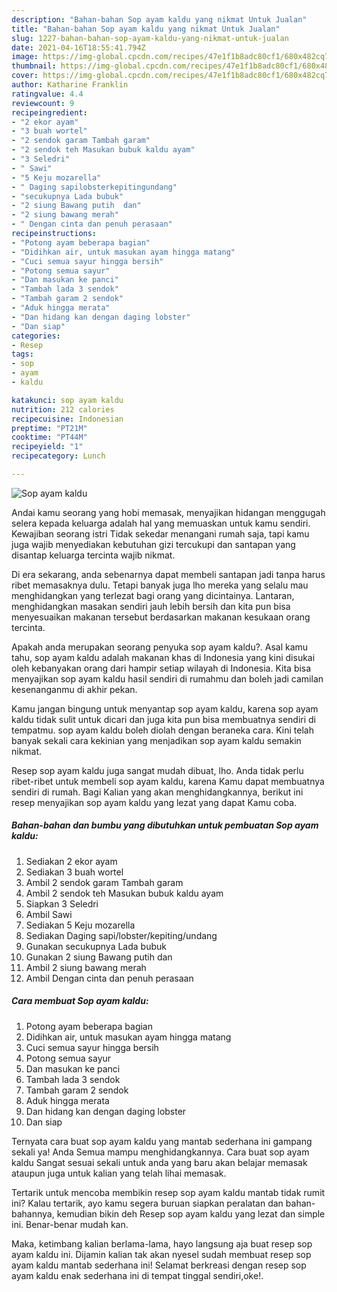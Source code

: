 ```yaml
---
description: "Bahan-bahan Sop ayam kaldu yang nikmat Untuk Jualan"
title: "Bahan-bahan Sop ayam kaldu yang nikmat Untuk Jualan"
slug: 1227-bahan-bahan-sop-ayam-kaldu-yang-nikmat-untuk-jualan
date: 2021-04-16T18:55:41.794Z
image: https://img-global.cpcdn.com/recipes/47e1f1b8adc80cf1/680x482cq70/sop-ayam-kaldu-foto-resep-utama.jpg
thumbnail: https://img-global.cpcdn.com/recipes/47e1f1b8adc80cf1/680x482cq70/sop-ayam-kaldu-foto-resep-utama.jpg
cover: https://img-global.cpcdn.com/recipes/47e1f1b8adc80cf1/680x482cq70/sop-ayam-kaldu-foto-resep-utama.jpg
author: Katharine Franklin
ratingvalue: 4.4
reviewcount: 9
recipeingredient:
- "2 ekor ayam"
- "3 buah wortel"
- "2 sendok garam Tambah garam"
- "2 sendok teh Masukan bubuk kaldu ayam"
- "3 Seledri"
- " Sawi"
- "5 Keju mozarella"
- " Daging sapilobsterkepitingundang"
- "secukupnya Lada bubuk"
- "2 siung Bawang putih  dan"
- "2 siung bawang merah"
- " Dengan cinta dan penuh perasaan"
recipeinstructions:
- "Potong ayam beberapa bagian"
- "Didihkan air, untuk masukan ayam hingga matang"
- "Cuci semua sayur hingga bersih"
- "Potong semua sayur"
- "Dan masukan ke panci"
- "Tambah lada 3 sendok"
- "Tambah garam 2 sendok"
- "Aduk hingga merata"
- "Dan hidang kan dengan daging lobster"
- "Dan siap"
categories:
- Resep
tags:
- sop
- ayam
- kaldu

katakunci: sop ayam kaldu 
nutrition: 212 calories
recipecuisine: Indonesian
preptime: "PT21M"
cooktime: "PT44M"
recipeyield: "1"
recipecategory: Lunch

---
```



![Sop ayam kaldu](https://img-global.cpcdn.com/recipes/47e1f1b8adc80cf1/680x482cq70/sop-ayam-kaldu-foto-resep-utama.jpg)

Andai kamu seorang yang hobi memasak, menyajikan hidangan menggugah selera kepada keluarga adalah hal yang memuaskan untuk kamu sendiri. Kewajiban seorang istri Tidak sekedar menangani rumah saja, tapi kamu juga wajib menyediakan kebutuhan gizi tercukupi dan santapan yang disantap keluarga tercinta wajib nikmat.

Di era  sekarang, anda sebenarnya dapat membeli santapan jadi tanpa harus ribet memasaknya dulu. Tetapi banyak juga lho mereka yang selalu mau menghidangkan yang terlezat bagi orang yang dicintainya. Lantaran, menghidangkan masakan sendiri jauh lebih bersih dan kita pun bisa menyesuaikan makanan tersebut berdasarkan makanan kesukaan orang tercinta. 



Apakah anda merupakan seorang penyuka sop ayam kaldu?. Asal kamu tahu, sop ayam kaldu adalah makanan khas di Indonesia yang kini disukai oleh kebanyakan orang dari hampir setiap wilayah di Indonesia. Kita bisa menyajikan sop ayam kaldu hasil sendiri di rumahmu dan boleh jadi camilan kesenanganmu di akhir pekan.

Kamu jangan bingung untuk menyantap sop ayam kaldu, karena sop ayam kaldu tidak sulit untuk dicari dan juga kita pun bisa membuatnya sendiri di tempatmu. sop ayam kaldu boleh diolah dengan beraneka cara. Kini telah banyak sekali cara kekinian yang menjadikan sop ayam kaldu semakin nikmat.

Resep sop ayam kaldu juga sangat mudah dibuat, lho. Anda tidak perlu ribet-ribet untuk membeli sop ayam kaldu, karena Kamu dapat membuatnya sendiri di rumah. Bagi Kalian yang akan menghidangkannya, berikut ini resep menyajikan sop ayam kaldu yang lezat yang dapat Kamu coba.

<!--inarticleads1-->

##### Bahan-bahan dan bumbu yang dibutuhkan untuk pembuatan Sop ayam kaldu:

1. Sediakan 2 ekor ayam
1. Sediakan 3 buah wortel
1. Ambil 2 sendok garam Tambah garam
1. Ambil 2 sendok teh Masukan bubuk kaldu ayam
1. Siapkan 3 Seledri
1. Ambil  Sawi
1. Sediakan 5 Keju mozarella
1. Sediakan  Daging sapi/lobster/kepiting/undang
1. Gunakan secukupnya Lada bubuk
1. Gunakan 2 siung Bawang putih  dan
1. Ambil 2 siung bawang merah
1. Ambil  Dengan cinta dan penuh perasaan




<!--inarticleads2-->

##### Cara membuat Sop ayam kaldu:

1. Potong ayam beberapa bagian
1. Didihkan air, untuk masukan ayam hingga matang
1. Cuci semua sayur hingga bersih
1. Potong semua sayur
1. Dan masukan ke panci
1. Tambah lada 3 sendok
1. Tambah garam 2 sendok
1. Aduk hingga merata
1. Dan hidang kan dengan daging lobster
1. Dan siap




Ternyata cara buat sop ayam kaldu yang mantab sederhana ini gampang sekali ya! Anda Semua mampu menghidangkannya. Cara buat sop ayam kaldu Sangat sesuai sekali untuk anda yang baru akan belajar memasak ataupun juga untuk kalian yang telah lihai memasak.

Tertarik untuk mencoba membikin resep sop ayam kaldu mantab tidak rumit ini? Kalau tertarik, ayo kamu segera buruan siapkan peralatan dan bahan-bahannya, kemudian bikin deh Resep sop ayam kaldu yang lezat dan simple ini. Benar-benar mudah kan. 

Maka, ketimbang kalian berlama-lama, hayo langsung aja buat resep sop ayam kaldu ini. Dijamin kalian tak akan nyesel sudah membuat resep sop ayam kaldu mantab sederhana ini! Selamat berkreasi dengan resep sop ayam kaldu enak sederhana ini di tempat tinggal sendiri,oke!.

